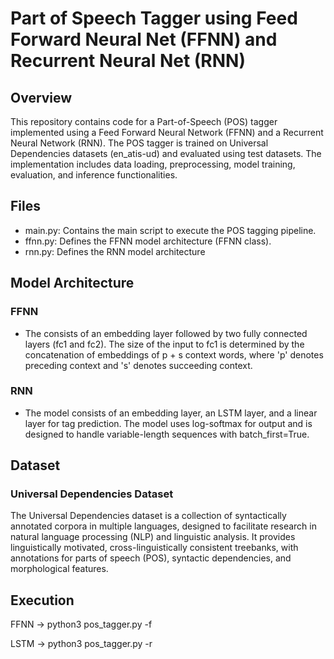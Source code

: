 # Part of Speech Tagger using Feed Forward Neural Net (FFNN) and Recurrent Neural Net (RNN)

## Overview
This repository contains code for a Part-of-Speech (POS) tagger implemented using a Feed Forward Neural Network (FFNN) and a Recurrent Neural Network (RNN). The POS tagger is trained on Universal Dependencies datasets (en_atis-ud) and evaluated using test datasets. The implementation includes data loading, preprocessing, model training, evaluation, and inference functionalities. 

## Files
* main.py: Contains the main script to execute the POS tagging pipeline.
* ffnn.py: Defines the FFNN model architecture (FFNN class).
* rnn.py: Defines the RNN model architecture

## Model Architecture

### FFNN
  * The  consists of an embedding layer followed by two fully connected layers (fc1 and fc2). The size of the input to fc1 is determined by the concatenation of embeddings of p + s context words, where 'p' denotes preceding context and 's' denotes succeeding context.

 ### RNN
 * The model consists of an embedding layer, an LSTM layer, and a linear layer for tag prediction. The model uses log-softmax for output and is designed to handle variable-length sequences with batch_first=True.

## Dataset
### Universal Dependencies Dataset
The Universal Dependencies dataset is a collection of syntactically annotated corpora in multiple languages, designed to facilitate research in natural language processing (NLP) and linguistic analysis. It provides linguistically motivated, cross-linguistically consistent treebanks, with annotations for parts of speech (POS), syntactic dependencies, and morphological features.
    

## Execution
FFNN -> python3 pos_tagger.py -f 

LSTM -> python3 pos_tagger.py -r

